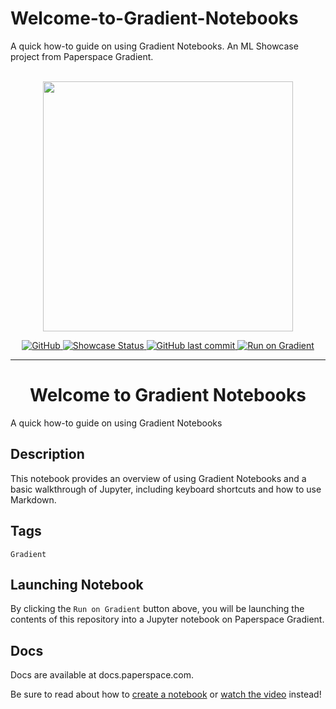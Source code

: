 # Welcome-to-Gradient-Notebooks
A quick how-to guide on using Gradient Notebooks. An ML Showcase project from Paperspace Gradient.


<p align="center">
    <br>
    <img src="https://s3.amazonaws.com/ps.public.resources/ml-showcase/ml-showcase-header.png" width="400"/>
    <br>
<p>
<p align="center">
    <a href="https://github.com/gradient-ai/Welcome-to-Gradient-Notebooks/blob/main/LICENSE">
        <img alt="GitHub" src="https://img.shields.io/github/license/gradient-ai/welcome-to-gradient-notebooks.svg?color=blue">
    </a>
    <a href="https://ml-showcase.paperspace.com/projects/welcome-to-gradient-notebooks">
        <img alt="Showcase Status" src="https://img.shields.io/website/http/ml-showcase.paperspace.com/projects/welcome-to-gradient-notebooks.svg?down_color=red&down_message=offline&up_message=online">
    </a>
    <a href="https://github.com/gradient-ai/welcome-to-gradient-notebooks">
        <img alt="GitHub last commit" src="https://img.shields.io/github/last-commit/gradient-ai/welcome-to-gradient-notebooks">
    </a>
    <a href="https://console.paperspace.com/github/gradient-ai/Welcome-to-Gradient-Notebooks/blob/main/Welcome%20to%20Gradient%20Notebooks.ipynb">
        <img src="https://assets.paperspace.io/img/gradient-badge.svg" alt="Run on Gradient"/>
    </a>
</p>
<hr />
<h1 align="center">
    Welcome to Gradient Notebooks
</h1>

A quick how-to guide on using Gradient Notebooks

## Description

This notebook provides an overview of using Gradient Notebooks and a basic walkthrough of Jupyter, including keyboard shortcuts and how to use Markdown.


## Tags
<code>Gradient</code>



## Launching Notebook
By clicking the <code>Run on Gradient</code> button above, you will be launching the contents of this repository into a Jupyter notebook on Paperspace Gradient. 


## Docs
Docs are available at docs.paperspace.com. 

Be sure to read about how to <a href="https://docs.paperspace.com/gradient/notebooks/create-a-notebook">create a notebook</a> or <a href="https://youtu.be/i4pvLzvw2ME">watch the video</a> instead!
